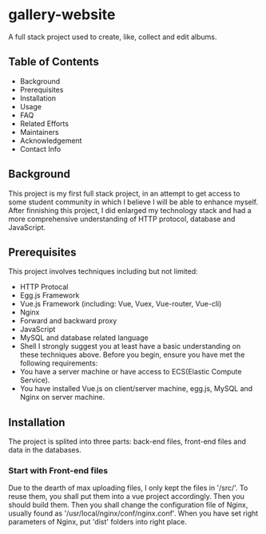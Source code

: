 # gallery-website
A full stack project used to create, like, collect and edit albums.

## Table of Contents
- Background
- Prerequisites
- Installation
- Usage
- FAQ
- Related Efforts
- Maintainers
- Acknowledgement
- Contact Info

## Background
This project is my first full stack project, in an attempt to get access to some student community in which I believe I will be able to enhance myself. After finnishing this project, I did enlarged my technology stack and had a more comprehensive understanding of HTTP protocol, database and JavaScript. 

## Prerequisites
This project involves techniques including but not limited:
- HTTP Protocal
- Egg.js Framework
- Vue.js Framework (including: Vue, Vuex, Vue-router, Vue-cli)
- Nginx
- Forward and backward proxy
- JavaScript
- MySQL and database related language
- Shell
I strongly suggest you at least have a basic understanding on these techniques above.
Before you begin, ensure you have met the following requirements:
- You have a server machine or have access to ECS(Elastic Compute Service).
- You have installed Vue.js on client/server machine, egg.js, MySQL and Nginx on server machine.

## Installation
The project is splited into three parts: back-end files, front-end files and data in the databases.

### Start with Front-end files
Due to the dearth of max uploading files, I only kept the files in '/src/'. To reuse them, you shall put them into a vue project accordingly. Then you should build them. Then you shall change the configuration file of Nginx, usually found as '/usr/local/nginx/conf/nginx.conf'. When you have set right parameters of Nginx, put 'dist' folders into right place.
